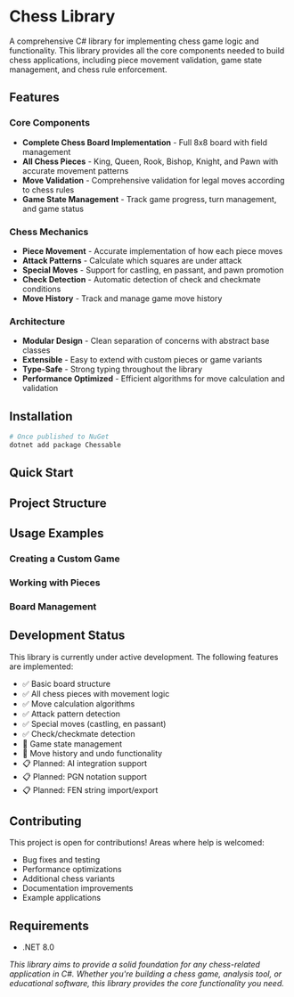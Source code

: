 # Chess Library

A comprehensive C# library for implementing chess game logic and functionality. This library provides all the core components needed to build chess applications, including piece movement validation, game state management, and chess rule enforcement.

## Features

### Core Components
- **Complete Chess Board Implementation** - Full 8x8 board with field management
- **All Chess Pieces** - King, Queen, Rook, Bishop, Knight, and Pawn with accurate movement patterns
- **Move Validation** - Comprehensive validation for legal moves according to chess rules
- **Game State Management** - Track game progress, turn management, and game status

### Chess Mechanics
- **Piece Movement** - Accurate implementation of how each piece moves
- **Attack Patterns** - Calculate which squares are under attack
- **Special Moves** - Support for castling, en passant, and pawn promotion
- **Check Detection** - Automatic detection of check and checkmate conditions
- **Move History** - Track and manage game move history

### Architecture
- **Modular Design** - Clean separation of concerns with abstract base classes
- **Extensible** - Easy to extend with custom pieces or game variants
- **Type-Safe** - Strong typing throughout the library
- **Performance Optimized** - Efficient algorithms for move calculation and validation

## Installation

```bash
# Once published to NuGet
dotnet add package Chessable
```

## Quick Start

## Project Structure

## Usage Examples

### Creating a Custom Game

### Working with Pieces

### Board Management


## Development Status

This library is currently under active development. The following features are implemented:

- ✅ Basic board structure
- ✅ All chess pieces with movement logic
- ✅ Move calculation algorithms
- ✅ Attack pattern detection
- ✅ Special moves (castling, en passant)
- ✅ Check/checkmate detection
- 🚧 Game state management
- 🚧 Move history and undo functionality
- 📋 Planned: AI integration support
- 📋 Planned: PGN notation support
- 📋 Planned: FEN string import/export

## Contributing

This project is open for contributions! Areas where help is welcomed:

- Bug fixes and testing
- Performance optimizations
- Additional chess variants
- Documentation improvements
- Example applications

## Requirements

- .NET 8.0

*This library aims to provide a solid foundation for any chess-related application in C#. Whether you're building a chess game, analysis tool, or educational software, this library provides the core functionality you need.*
